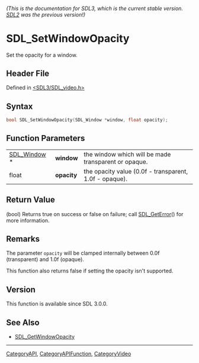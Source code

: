 ###### (This is the documentation for SDL3, which is the current stable version. [SDL2](https://wiki.libsdl.org/SDL2/) was the previous version!)
# SDL_SetWindowOpacity

Set the opacity for a window.

## Header File

Defined in [<SDL3/SDL_video.h>](https://github.com/libsdl-org/SDL/blob/main/include/SDL3/SDL_video.h)

## Syntax

```c
bool SDL_SetWindowOpacity(SDL_Window *window, float opacity);
```

## Function Parameters

|                            |             |                                                        |
| -------------------------- | ----------- | ------------------------------------------------------ |
| [SDL_Window](SDL_Window) * | **window**  | the window which will be made transparent or opaque.   |
| float                      | **opacity** | the opacity value (0.0f - transparent, 1.0f - opaque). |

## Return Value

(bool) Returns true on success or false on failure; call
[SDL_GetError](SDL_GetError)() for more information.

## Remarks

The parameter `opacity` will be clamped internally between 0.0f
(transparent) and 1.0f (opaque).

This function also returns false if setting the opacity isn't supported.

## Version

This function is available since SDL 3.0.0.

## See Also

- [SDL_GetWindowOpacity](SDL_GetWindowOpacity)

----
[CategoryAPI](CategoryAPI), [CategoryAPIFunction](CategoryAPIFunction), [CategoryVideo](CategoryVideo)

